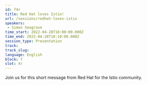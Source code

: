 ```yaml
---
id: f4r
title: Red Hat loves Istio!
url: /sessions/redhat-loves-istio
speakers:
 - Simon Seagrave
time_start: 2022-04-28T18:00:00.000Z
time_end: 2022-04-28T18:10:00.000Z
session_type: Presentation
track: 
track_slug: 
language: English
block: f
slot: 4r
---
```


Join us for this short message from Red Hat for the Istio community.
